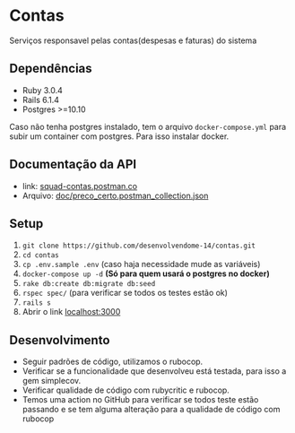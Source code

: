 # Contas

Serviços responsavel pelas contas(despesas e faturas) do sistema

## Dependências

- Ruby 3.0.4
- Rails 6.1.4
- Postgres >=10.10

Caso não tenha postgres instalado, tem o arquivo `docker-compose.yml` para subir um container com postgres. Para isso instalar  docker.

## Documentação da API 

- link: [squad-contas.postman.co](squad-contas.postman.co)
- Arquivo: [doc/preco_certo.postman_collection.json](https://raw.githubusercontent.com/desenvolvendome-14/contas/tree/doc/Contas.postman_collection.json)
<!-- - Variables environments -->

## Setup

1. `git clone https://github.com/desenvolvendome-14/contas.git`
2. `cd contas`
3. `cp .env.sample .env` (caso haja necessidade mude as variáveis)
4. `docker-compose up -d` **(Só para quem usará o postgres no docker)**
5. `rake db:create db:migrate db:seed`
6. `rspec spec/` (para verificar se todos os testes estão ok)
6. `rails s`
7. Abrir o link [localhost:3000](localhost:3000)

## Desenvolvimento

- Seguir padrões de código, utilizamos o rubocop.
- Verificar se a funcionalidade que desenvolveu está testada, para isso a gem simplecov.
- Verificar qualidade de código com rubycritic e rubocop.
- Temos uma action no GitHub para verificar se todos teste estão passando e se tem alguma alteração para a qualidade de código com rubocop

